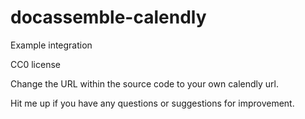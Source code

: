 # docassemble-calendly
Example integration 

CC0 license

Change the URL within the source code to your own calendly url.

Hit me up if you have any questions or suggestions for improvement.
